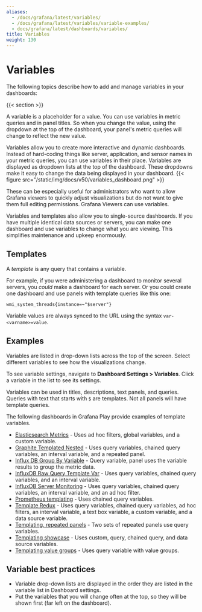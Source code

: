 ```yaml
---
aliases:
  - /docs/grafana/latest/variables/
  - /docs/grafana/latest/variables/variable-examples/
  - docs/grafana/latest/dashboards/variables/
title: Variables
weight: 130
---
```


# Variables

The following topics describe how to add and manage variables in your dashboards:

{{< section >}}

A variable is a placeholder for a value. You can use variables in metric queries and in panel titles. So when you change
the value, using the dropdown at the top of the dashboard, your panel's metric queries will change to reflect the new value.

Variables allow you to create more interactive and dynamic dashboards. Instead of hard-coding things like server, application,
and sensor names in your metric queries, you can use variables in their place. Variables are displayed as dropdown lists at the top of
the dashboard. These dropdowns make it easy to change the data being displayed in your dashboard.
{{< figure src="/static/img/docs/v50/variables_dashboard.png" >}}

These can be especially useful for administrators who want to allow Grafana viewers to quickly adjust visualizations but do not want to give them full editing permissions. Grafana Viewers can use variables.

Variables and templates also allow you to single-source dashboards. If you have multiple identical data sources or servers, you can make one dashboard and use variables to change what you are viewing. This simplifies maintenance and upkeep enormously.

## Templates

A _template_ is any query that contains a variable.

For example, if you were administering a dashboard to monitor several servers, you _could_ make a dashboard for each server. Or you could create one dashboard and use panels with template queries like this one:

```
wmi_system_threads{instance=~"$server"}
```

Variable values are always synced to the URL using the syntax `var-<varname>=value`.

## Examples

Variables are listed in drop-down lists across the top of the screen. Select different variables to see how the visualizations change.

To see variable settings, navigate to **Dashboard Settings > Variables**. Click a variable in the list to see its settings.

Variables can be used in titles, descriptions, text panels, and queries. Queries with text that starts with `$` are templates. Not all panels will have template queries.

The following dashboards in Grafana Play provide examples of template variables.

- [Elasticsearch Metrics](https://play.grafana.org/d/000000014/elasticsearch-metrics?orgId=1) - Uses ad hoc filters, global variables, and a custom variable.
- [Graphite Templated Nested](https://play.grafana.org/d/000000056/graphite-templated-nested?orgId=1) - Uses query variables, chained query variables, an interval variable, and a repeated panel.
- [Influx DB Group By Variable](https://play.grafana.org/d/000000137/influxdb-group-by-variable?orgId=1) - Query variable, panel uses the variable results to group the metric data.
- [InfluxDB Raw Query Template Var](https://play.grafana.org/d/000000083/influxdb-raw-query-template-var?orgId=1) - Uses query variables, chained query variables, and an interval variable.
- [InfluxDB Server Monitoring](https://play.grafana.org/d/AAy9r_bmk/influxdb-server-monitoring?orgId=1) - Uses query variables, chained query variables, an interval variable, and an ad hoc filter.
- [Prometheus templating](https://play.grafana.org/d/000000063/prometheus-templating?orgId=1) - Uses chained query variables.
- [Template Redux](https://play.grafana.org/d/p-k6QtkGz/template-redux?orgId=1) - Uses query variables, chained query variables, ad hoc filters, an interval variable, a text box variable, a custom variable, and a data source variable.
- [Templating, repeated panels](https://play.grafana.org/d/000000025/templating-repeated-panels?orgId=1) - Two sets of repeated panels use query variables.
- [Templating showcase](https://play.grafana.org/d/000000091/templating-showcase?orgId=1) - Uses custom, query, chained query, and data source variables.
- [Templating value groups](https://play.grafana.org/d/000000024/templating-value-groups?orgId=1) - Uses query variable with value groups.

## Variable best practices

- Variable drop-down lists are displayed in the order they are listed in the variable list in Dashboard settings.
- Put the variables that you will change often at the top, so they will be shown first (far left on the dashboard).

